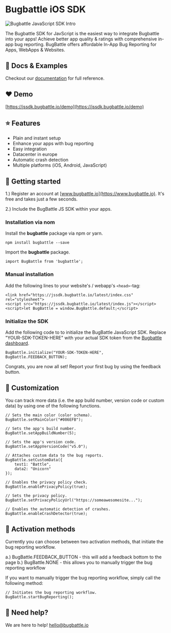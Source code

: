 # Bugbattle iOS SDK

![Bugbattle JavaScript SDK Intro](https://github.com/BugBattle/JavaScript-SDK/blob/master/imgs/JavaScriptSDK.png)

The Bugbattle SDK for JavScript is the easiest way to integrate Bugbattle into your apps! Achieve better app quality & ratings with comprehensive in-app bug reporting. BugBattle offers affordable In-App Bug Reporting for Apps, WebApps & Websites.

## 📖 Docs & Examples

Checkout our [documentation](https://docs.bugbattle.io/docs/javascript-sdk) for full reference.

## ❤️ Demo

[https://jssdk.bugbattle.io/demo](https://jssdk.bugbattle.io/demo)

## ⭐️ Features

- Plain and instant setup
- Enhance your apps with bug reporting
- Easy integration
- Datacenter in europe
- Automatic crash detection
- Multiple platforms (iOS, Android, JavaScript)

## 🚀 Getting started

1.) Register an account at [www.bugbattle.io](https://www.bugbattle.io). It's free and takes just a few seconds.

2.) Include the BugBattle JS SDK within your apps.

### Installation via nom

Install the **bugbattle** package via npm or yarn.
```
npm install bugbattle --save
```

Import the **bugbattle** package.
```
import BugBattle from 'bugbattle';
```

### Manual installation

Add the following lines to your website's / webapp's ```<head>```-tag:
```
<link href="https://jssdk.bugbattle.io/latest/index.css" rel="stylesheet">
<script src="https://jssdk.bugbattle.io/latest/index.js"></script>
<script>let BugBattle = window.BugBattle.default;</script>
```

### Initialize the SDK

Add the following code to to initialize the BugBattle JavaScript SDK. Replace "YOUR-SDK-TOKEN-HERE" with your actual SDK token from the [Bugbattle dashboard](https://app.bugbattle.io).

```
BugBattle.initialize("YOUR-SDK-TOKEN-HERE", BugBattle.FEEDBACK_BUTTON);
```

Congrats, you are now all set! Report your first bug by using the feedback button.

## 🤤 Customization

You can track more data (i.e. the app build number, version code or custom data) by using one of the following functions.

```
// Sets the main color (color schema).
BugBattle.setMainColor("#086EFB");

// Sets the app's build number.
BugBattle.setAppBuildNumber(5);

// Sets the app's version code.
BugBattle.setAppVersionCode("v5.0");

// Attaches custom data to the bug reports.
BugBattle.setCustomData({
    test1: "Battle",
    data2: "Unicorn"
});

// Enables the privacy policy check.
BugBattle.enablePrivacyPolicy(true);

// Sets the privacy policy.
BugBattle.setPrivacyPolicyUrl("https://someawesomesite...");

// Enables the automatic detection of crashes.
BugBattle.enableCrashDetector(true);
```

## 🤠 Activation methods

Currently you can choose between two activation methods, that initiate the bug reporting workflow.

a.) BugBattle.FEEDBACK_BUTTON - this will add a feedback bottom to the page
b.) BugBattle.NONE - this allows you to manually trigger the bug reporting workflow

If you want to manually trigger the bug reporting workflow, simply call the following method:

```
// Initiates the bug reporting workflow.
BugBattle.startBugReporting();
```

## 🤝 Need help?

We are here to help! hello@bugbattle.io